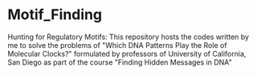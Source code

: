 # Motif_Finding
Hunting for Regulatory Motifs: This repository hosts the codes written by me to solve the problems of "Which DNA Patterns Play the Role of Molecular Clocks?" formulated by professors of University of  California, San Diego as part of the course "Finding Hidden Messages in DNA"
